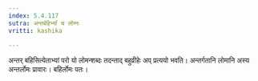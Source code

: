 ```yaml
---
index: 5.4.117
sutra: अन्तर्बहिर्भ्यां च लोम्नः
vritti: kashika

---
```

अन्तर् बहिसित्येताभ्यां परो यो लोमन्शब्दः तदन्ताद् बहुव्रीहेः अप् प्रत्ययो भवति। अन्तर्गतानि लोमानि अस्य अन्तर्लोमः प्रावारः। बहिर्लोमः पतः।